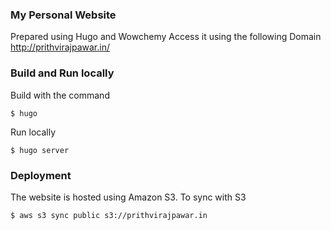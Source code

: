 ### My Personal Website
Prepared using Hugo and Wowchemy
Access it using the following Domain
http://prithvirajpawar.in/

### Build and Run locally
Build with the command
```shell
$ hugo
```
Run locally
```shell
$ hugo server
```
### Deployment
The website is hosted using Amazon S3.
To sync with S3
```shell
$ aws s3 sync public s3://prithvirajpawar.in
```
